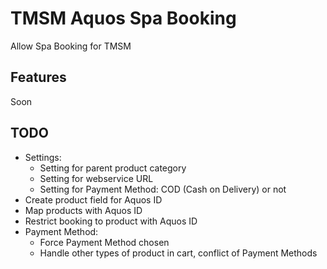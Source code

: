 TMSM Aquos Spa Booking
======================

Allow Spa Booking for TMSM

Features
-----------

Soon

TODO
----

* Settings:
    * Setting for parent product category
    * Setting for webservice URL
    * Setting for Payment Method: COD (Cash on Delivery) or not
* Create product field for Aquos ID
* Map products with Aquos ID
* Restrict booking to product with Aquos ID
* Payment Method:
    * Force Payment Method chosen
    * Handle other types of product in cart, conflict of Payment Methods



